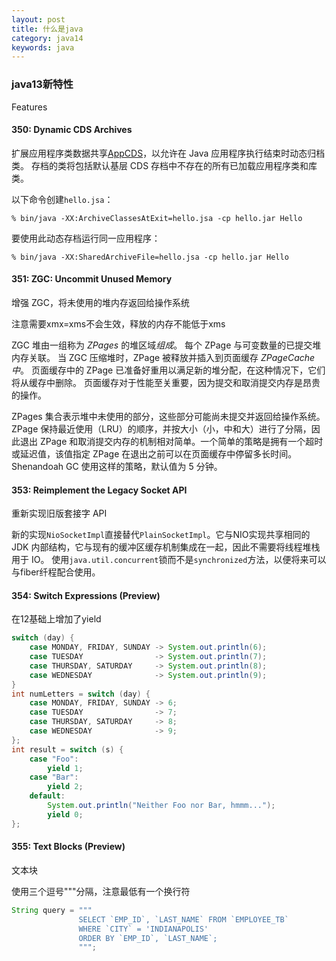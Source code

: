 ```yaml
---
layout: post
title: 什么是java
category: java14
keywords: java
---
```


### java13新特性

Features

#### 350:	Dynamic CDS Archives

扩展应用程序类数据共享[AppCDS](https://openjdk.java.net/jeps/310)，以允许在 Java 应用程序执行结束时动态归档类。 存档的类将包括默认基层 CDS 存档中不存在的所有已加载应用程序类和库类。	

以下命令创建`hello.jsa`：

```shell
% bin/java -XX:ArchiveClassesAtExit=hello.jsa -cp hello.jar Hello
```

要使用此动态存档运行同一应用程序：

```shell
% bin/java -XX:SharedArchiveFile=hello.jsa -cp hello.jar Hello
```

#### 351:	ZGC: Uncommit Unused Memory

增强 ZGC，将未使用的堆内存返回给操作系统

注意需要xmx=xms不会生效，释放的内存不能低于xms

ZGC 堆由一组称为 *ZPages* 的堆区域*组成*。 每个 ZPage 与可变数量的已提交堆内存关联。 当 ZGC 压缩堆时，ZPage 被释放并插入到页面缓存 *ZPageCache 中*。 页面缓存中的 ZPage 已准备好重用以满足新的堆分配，在这种情况下，它们将从缓存中删除。 页面缓存对于性能至关重要，因为提交和取消提交内存是昂贵的操作。

 ZPages 集合表示堆中未使用的部分，这些部分可能尚未提交并返回给操作系统。ZPage 保持最近使用（LRU）的顺序，并按大小（小，中和大）进行了分隔，因此退出 ZPage 和取消提交内存的机制相对简单。一个简单的策略是拥有一个超时或延迟值，该值指定 ZPage 在退出之前可以在页面缓存中停留多长时间。 Shenandoah GC 使用这样的策略，默认值为 5 分钟。

#### 353:	Reimplement the Legacy Socket API

重新实现旧版套接字 API

新的实现`NioSocketImpl`直接替代`PlainSocketImpl`。它与NIO实现共享相同的 JDK 内部结构，它与现有的缓冲区缓存机制集成在一起，因此不需要将线程堆栈用于 IO。 使用`java.util.concurrent`锁而不是`synchronized`方法，以便将来可以与fiber纤程配合使用。 

#### 354:	Switch Expressions (Preview)

在12基础上增加了yield

```java
switch (day) {
    case MONDAY, FRIDAY, SUNDAY -> System.out.println(6);
    case TUESDAY                -> System.out.println(7);
    case THURSDAY, SATURDAY     -> System.out.println(8);
    case WEDNESDAY              -> System.out.println(9);
}
int numLetters = switch (day) {
    case MONDAY, FRIDAY, SUNDAY -> 6;
    case TUESDAY                -> 7;
    case THURSDAY, SATURDAY     -> 8;
    case WEDNESDAY              -> 9;
};
int result = switch (s) {
    case "Foo": 
        yield 1;
    case "Bar":
        yield 2;
    default:
        System.out.println("Neither Foo nor Bar, hmmm...");
        yield 0;
};
```

#### 355:	Text Blocks (Preview)

文本块

使用三个逗号"""分隔，注意最低有一个换行符

```java
String query = """
               SELECT `EMP_ID`, `LAST_NAME` FROM `EMPLOYEE_TB`
               WHERE `CITY` = 'INDIANAPOLIS'
               ORDER BY `EMP_ID`, `LAST_NAME`;
               """;
```